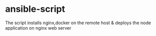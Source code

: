 # ansible-script
The script installs nginx,docker on the remote host & deploys the node application on nginx web server
